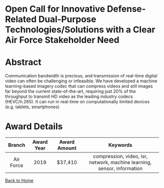 
Open Call for Innovative Defense-Related Dual-Purpose Technologies/Solutions with a Clear Air Force Stakeholder Need
====================================================================================================================

# Abstract


Communication bandwidth is precious, and transmission of real-time digital video can often be challenging or infeasible. We have developed a machine learning-based imagery codec that can compress videos and still images far beyond the current state-of-the-art, requiring just 20% of the throughput to transmit HD video as the leading industry codecs (HEVC/h.265). It can run in real-time on computationally limited devices (e.g. tablets, smartphones)  

# Award Details

|Branch|Award Year|Award Amount|Keywords|
| :---: | :---: | :---: | :---: |
|Air Force|2019|$37,410|compression, video, isr, network, machine learning, sensor, information|
  
  


[Back to Home](https://github.com/chrischow/dod_sbir_awards#1477)